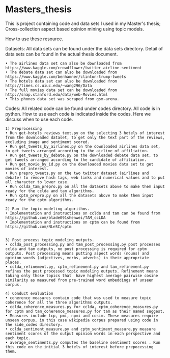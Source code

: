 # Masters_thesis

This is project containing code and data sets I used in my Master's thesis; Cross-collection aspect based opinion mining using topic models.


How to use these resource.

Datasets:
All data sets can be found under the data sets directory. Detail of data sets can be found in the actual thesis document.

    • The airlines data set can also be downloaded from https://www.kaggle.com/crowdflower/twitter-airline-sentiment
    • The debate data set can also be downloaded from https://www.kaggle.com/benhamner/clinton-trump-tweets
    • The hotels data set can also be downloaded from http://times.cs.uiuc.edu/~wang296/Data 
    • The full movies data set can be downloaded from http://snap.stanford.edu/data/web-Movies.html
    • This phones data set was scraped from gsm-arena.


Codes:
All related code can be found under codes directory. All code is in python. How to use each code is indicated inside the codes. Here we discuss when to use each code.

    1) Preprocessing
    • Run get-hotels_reviews_text.py on the selecting 3 hotels of interest from the downloaded dataset, to get only the text part of the reviews, excluding image and sentiment scored.
    • Run get_tweets_by_airlines.py on the downloaded airlines data set, to get tweets arranged according to the airline of affiliation.
    • Run get_tweets_by_debate.py on the downloaded debate data set, to get tweets arranged according to the candidate of affiliation.
    • Run get_movie_by_id.py on the downloaded movies data set to get movies of interest.
    • Run prepro_tweets.py on the two twitter dataset (airlines and debate) to remove hash tags, web links and numerical values and to put all character to lower case.
    • Run cclda_tam_prepro.py on all the datasets above to make them input ready for the cclda and tam algorithms.
    • Run cptm_prepro.py on all the datasets above to make them input ready for the cptm algorithms.

    2) Run the topic modeling algorithms.
    • Implementation and instructions on cclda and tam can be found from https://github.com/blade091shenwei/TAM_ccLDA
    • Implementation and instructions on cptm can be found from https://github.com/NLeSC/cptm

    
    3) Post process topic modeling outputs.
    • cclda_post_processing.py and tam_post_processing.py post processes cclda and tam outputs, no post processing is required for cptm outputs. Post processing means putting aspect words (nouns) and opinion words (adjectives, verbs, adverbs) in their appropriate places. 
    • cclda_refinement.py, cptm_refinement.py and tam_refinement.py refines the post processed topic modeling outputs. Refinement means taking only those topics that  have highest average pairwise cosine similarity as measured from pre-trained word embeddings of unseen corpus. 

    4) Conduct evaluation
    • coherence measures contain code that was used to measure topic coherence for all the three algorithms outputs.
    • cclda_coherence_measures.py for cclda, cptm_coherence_measures.py for cptm and tam_coherence_measures.py for tam as their named suggest.
    • Measures include lcp, pmi, npmi and cosim. These measures require unseen corpus, in this case wikipedia corpus prepared using code in the side_codes directory.
    • cclda_sentiment_measure.py and cptm_sentiment_measure.py measure sentiment scores of the output opinion words in each perspective and each topic.
    • average_sentiments.py computes the baseline sentiment scores . Run this code on the initial 3 hotels of interest before prepocessing them.
